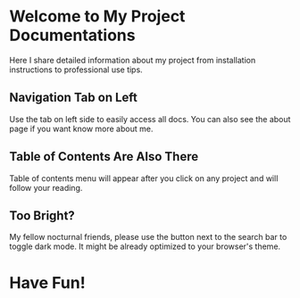 # Welcome to My Project Documentations

Here I share detailed information about my project from installation instructions to professional use tips.

## Navigation Tab on Left

Use the tab on left side to easily access all docs. You can also see the about page if you want know more about me.

## Table of Contents Are Also There

Table of contents menu will appear after you click on any project and will follow your reading.


## Too Bright?

My fellow nocturnal friends, please use the button next to the search bar to toggle dark mode. It might be already
optimized to your browser's theme.

# Have Fun!